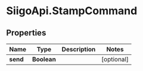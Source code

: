 # SiigoApi.StampCommand

## Properties

Name | Type | Description | Notes
------------ | ------------- | ------------- | -------------
**send** | **Boolean** |  | [optional] 


